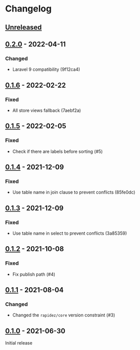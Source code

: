 # Changelog

## [Unreleased](https://github.com/org/repo/compare/0.2.0...master)

## [0.2.0](https://github.com/org/repo/compare/0.1.6...0.2.0) - 2022-04-11

### Changed

- Laravel 9 compatibility (9f12ca4)

## [0.1.6](https://github.com/org/repo/compare/0.1.5...0.1.6) - 2022-02-22

### Fixed

- All store views fallback (7aebf2a)

## [0.1.5](https://github.com/org/repo/compare/0.1.4...0.1.5) - 2022-02-05

### Fixed

- Check if there are labels before sorting (#5)

## [0.1.4](https://github.com/org/repo/compare/0.1.3...0.1.4) - 2021-12-09

### Fixed

- Use table name in join clause to prevent conflicts (85fe0dc)

## [0.1.3](https://github.com/org/repo/compare/0.1.2...0.1.3) - 2021-12-09

### Fixed

- Use table name in select to prevent conflicts (3a85359)

## [0.1.2](https://github.com/org/repo/compare/0.1.1...0.1.2) - 2021-10-08

### Fixed

- Fix publish path (#4)

## [0.1.1](https://github.com/org/repo/compare/0.1.0...0.1.1) - 2021-08-04

### Changed

- Changed the `rapidez/core` version constraint (#3)

## [0.1.0](https://github.com/org/repo/compare/b7c0d6aea961ce5da65b99fdc01b682f40e55ff4...0.1.0) - 2021-06-30

Initial release
